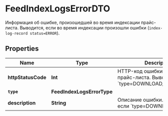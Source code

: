 

# FeedIndexLogsErrorDTO

Информация об ошибке, произошедшей во время индексации прайс-листа.  Выводится, если во время индексации произошли ошибки (`index-log-record status=ERROR`). 

## Properties

Name | Type | Description | Notes
------------ | ------------- | ------------- | -------------
**httpStatusCode** | **Int** | HTTP-код ошибки индексации прайс-листа.  Выводится, если &#x60;type&#x3D;DOWNLOAD_HTTP_ERROR&#x60;.  |  [optional]
**`type`** | **FeedIndexLogsErrorType** |  |  [optional]
**description** | **String** | Описание ошибки.  Выводится, если &#x60;type&#x3D;DOWNLOAD_ERROR&#x60;.  |  [optional]



